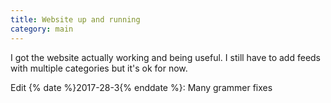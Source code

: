 ```yaml
---
title: Website up and running
category: main
---
```

I got the website actually working and being useful. I still have to add feeds with multiple categories but it's ok for now.

Edit {% date %}2017-28-3{% enddate %}: Many grammer fixes